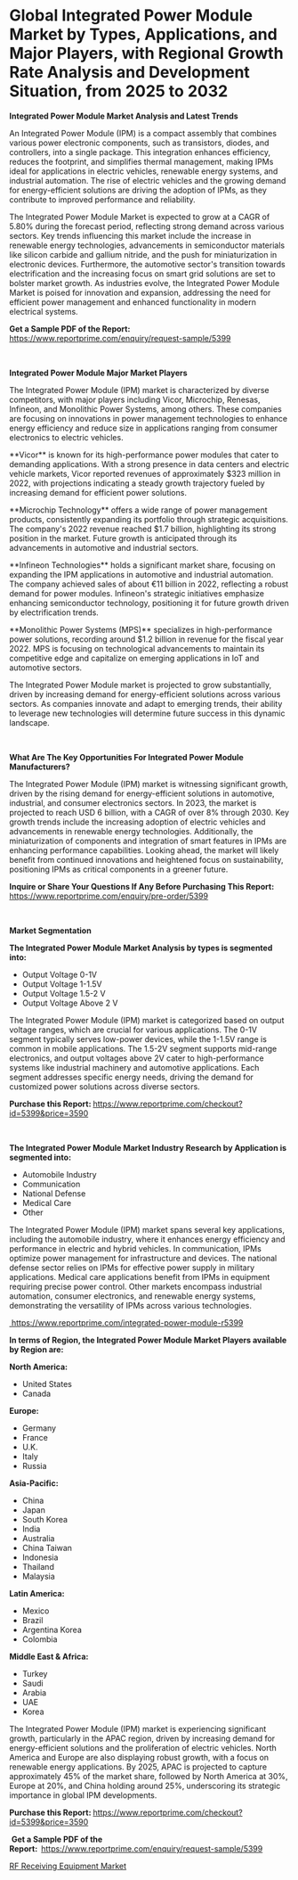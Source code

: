 <p><h1>Global Integrated Power Module Market by Types, Applications, and Major Players, with Regional Growth Rate Analysis and Development Situation, from 2025 to 2032</h1></p><p><strong>Integrated Power Module Market Analysis and Latest Trends</strong></p>
<p><p>An Integrated Power Module (IPM) is a compact assembly that combines various power electronic components, such as transistors, diodes, and controllers, into a single package. This integration enhances efficiency, reduces the footprint, and simplifies thermal management, making IPMs ideal for applications in electric vehicles, renewable energy systems, and industrial automation. The rise of electric vehicles and the growing demand for energy-efficient solutions are driving the adoption of IPMs, as they contribute to improved performance and reliability.</p><p>The Integrated Power Module Market is expected to grow at a CAGR of 5.80% during the forecast period, reflecting strong demand across various sectors. Key trends influencing this market include the increase in renewable energy technologies, advancements in semiconductor materials like silicon carbide and gallium nitride, and the push for miniaturization in electronic devices. Furthermore, the automotive sector's transition towards electrification and the increasing focus on smart grid solutions are set to bolster market growth. As industries evolve, the Integrated Power Module Market is poised for innovation and expansion, addressing the need for efficient power management and enhanced functionality in modern electrical systems.</p></p>
<p><strong>Get a Sample PDF of the Report:&nbsp;</strong> <a href="https://www.reportprime.com/enquiry/request-sample/5399?utm_campaign=3178&utm_medium=2&utm_source=Github&utm_content=ia&utm_term=19032025&utm_id=integrated-power-module">https://www.reportprime.com/enquiry/request-sample/5399</a></p>
<p>&nbsp;</p>
<p><strong>Integrated Power Module Major Market Players</strong></p>
<p><p>The Integrated Power Module (IPM) market is characterized by diverse competitors, with major players including Vicor, Microchip, Renesas, Infineon, and Monolithic Power Systems, among others. These companies are focusing on innovations in power management technologies to enhance energy efficiency and reduce size in applications ranging from consumer electronics to electric vehicles.</p><p>**Vicor** is known for its high-performance power modules that cater to demanding applications. With a strong presence in data centers and electric vehicle markets, Vicor reported revenues of approximately $323 million in 2022, with projections indicating a steady growth trajectory fueled by increasing demand for efficient power solutions.</p><p>**Microchip Technology** offers a wide range of power management products, consistently expanding its portfolio through strategic acquisitions. The company's 2022 revenue reached $1.7 billion, highlighting its strong position in the market. Future growth is anticipated through its advancements in automotive and industrial sectors.</p><p>**Infineon Technologies** holds a significant market share, focusing on expanding the IPM applications in automotive and industrial automation. The company achieved sales of about €11 billion in 2022, reflecting a robust demand for power modules. Infineon's strategic initiatives emphasize enhancing semiconductor technology, positioning it for future growth driven by electrification trends.</p><p>**Monolithic Power Systems (MPS)** specializes in high-performance power solutions, recording around $1.2 billion in revenue for the fiscal year 2022. MPS is focusing on technological advancements to maintain its competitive edge and capitalize on emerging applications in IoT and automotive sectors.</p><p>The Integrated Power Module market is projected to grow substantially, driven by increasing demand for energy-efficient solutions across various sectors. As companies innovate and adapt to emerging trends, their ability to leverage new technologies will determine future success in this dynamic landscape.</p></p>
<p>&nbsp;</p>
<p><strong>What Are The Key Opportunities For Integrated Power Module Manufacturers?</strong></p>
<p><p>The Integrated Power Module (IPM) market is witnessing significant growth, driven by the rising demand for energy-efficient solutions in automotive, industrial, and consumer electronics sectors. In 2023, the market is projected to reach USD 6 billion, with a CAGR of over 8% through 2030. Key growth trends include the increasing adoption of electric vehicles and advancements in renewable energy technologies. Additionally, the miniaturization of components and integration of smart features in IPMs are enhancing performance capabilities. Looking ahead, the market will likely benefit from continued innovations and heightened focus on sustainability, positioning IPMs as critical components in a greener future.</p></p>
<p><strong>Inquire or Share Your Questions If Any Before Purchasing This Report:</strong> <a href="https://www.reportprime.com/enquiry/pre-order/5399?utm_campaign=3178&utm_medium=2&utm_source=Github&utm_content=ia&utm_term=19032025&utm_id=integrated-power-module">https://www.reportprime.com/enquiry/pre-order/5399</a></p>
<p>&nbsp;</p>
<p><strong>Market Segmentation</strong></p>
<p><strong>The Integrated Power Module Market Analysis by types is segmented into:</strong></p>
<p><ul><li>Output Voltage 0-1V</li><li>Output Voltage 1-1.5V</li><li>Output Voltage 1.5-2 V</li><li>Output Voltage Above 2 V</li></ul></p>
<p><p>The Integrated Power Module (IPM) market is categorized based on output voltage ranges, which are crucial for various applications. The 0-1V segment typically serves low-power devices, while the 1-1.5V range is common in mobile applications. The 1.5-2V segment supports mid-range electronics, and output voltages above 2V cater to high-performance systems like industrial machinery and automotive applications. Each segment addresses specific energy needs, driving the demand for customized power solutions across diverse sectors.</p></p>
<p><strong>Purchase this Report:&nbsp;</strong><a href="https://www.reportprime.com/checkout?id=5399&price=3590&utm_campaign=3178&utm_medium=2&utm_source=Github&utm_content=ia&utm_term=19032025&utm_id=integrated-power-module">https://www.reportprime.com/checkout?id=5399&price=3590</a></p>
<p>&nbsp;</p>
<p><strong>The Integrated Power Module Market Industry Research by Application is segmented into:</strong></p>
<p><ul><li>Automobile Industry</li><li>Communication</li><li>National Defense</li><li>Medical Care</li><li>Other</li></ul></p>
<p><p>The Integrated Power Module (IPM) market spans several key applications, including the automobile industry, where it enhances energy efficiency and performance in electric and hybrid vehicles. In communication, IPMs optimize power management for infrastructure and devices. The national defense sector relies on IPMs for effective power supply in military applications. Medical care applications benefit from IPMs in equipment requiring precise power control. Other markets encompass industrial automation, consumer electronics, and renewable energy systems, demonstrating the versatility of IPMs across various technologies.</p></p>
<p><a href="https://www.reportprime.com/integrated-power-module-r5399?utm_campaign=3178&utm_medium=2&utm_source=Github&utm_content=ia&utm_term=19032025&utm_id=integrated-power-module">&nbsp;https://www.reportprime.com/integrated-power-module-r5399</a></p>
<p><strong>In terms of Region, the Integrated Power Module Market Players available by Region are:</strong></p>
<p>
    <p> <strong> North America: </strong>
        <ul>
            <li>United States</li>
            <li>Canada</li>
        </ul>
        </p> 
    <p> <strong> Europe: </strong>
        <ul>
            <li>Germany</li>
            <li>France</li>
            <li>U.K.</li>
            <li>Italy</li>
            <li>Russia</li>
        </ul>
        </p> 
    <p> <strong> Asia-Pacific: </strong>
        <ul>
            <li>China</li>
            <li>Japan</li>
            <li>South Korea</li>
            <li>India</li>
            <li>Australia</li>
            <li>China Taiwan</li>
            <li>Indonesia</li>
            <li>Thailand</li>
            <li>Malaysia</li>
        </ul>
        </p> 
    <p> <strong> Latin America: </strong>
        <ul>
            <li>Mexico</li>
            <li>Brazil</li>
            <li>Argentina Korea</li>
            <li>Colombia</li>
        </ul>
        </p> 
    <p> <strong> Middle East & Africa: </strong>
        <ul>
            <li>Turkey</li>
            <li>Saudi</li>
            <li>Arabia</li>
            <li>UAE</li>
            <li>Korea</li>
        </ul>
    </p>
    </p>
<p><p>The Integrated Power Module (IPM) market is experiencing significant growth, particularly in the APAC region, driven by increasing demand for energy-efficient solutions and the proliferation of electric vehicles. North America and Europe are also displaying robust growth, with a focus on renewable energy applications. By 2025, APAC is projected to capture approximately 45% of the market share, followed by North America at 30%, Europe at 20%, and China holding around 25%, underscoring its strategic importance in global IPM developments.</p></p>
<p><strong>Purchase this Report: </strong><a href="https://www.reportprime.com/checkout?id=5399&price=3590&utm_campaign=3178&utm_medium=2&utm_source=Github&utm_content=ia&utm_term=19032025&utm_id=integrated-power-module">https://www.reportprime.com/checkout?id=5399&price=3590</a></p>
<p>&nbsp;<strong>Get a Sample PDF of the Report:&nbsp;&nbsp;</strong><a href="https://www.reportprime.com/enquiry/request-sample/5399?utm_campaign=3178&utm_medium=2&utm_source=Github&utm_content=ia&utm_term=19032025&utm_id=integrated-power-module">https://www.reportprime.com/enquiry/request-sample/5399</a></p>
<p><strong></strong></p>
<p><p><a href="https://github.com/jhamygunler/Market-Research-Report-List-1/blob/main/rf-receiving-equipment-market.md?utm_campaign=3178&utm_medium=2&utm_source=Github&utm_content=ia&utm_term=19032025&utm_id=integrated-power-module">RF Receiving Equipment Market</a></p></p>